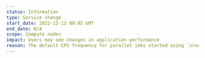 ```yaml
---
status: Information
type: Service change
start_date: 2022-12-12 09:45 GMT
end_date: N/A
scope: Compute nodes
impact: Users may see changes in application performance
reason: The default CPU frequency for parallel jobs started using `srun` has been changed to 2.0 GHz to improve the energy efficiency of ARCHER2. We recommend that users test the energy efficiency of their applications and set the CPU frequency appropriately.
---
```

